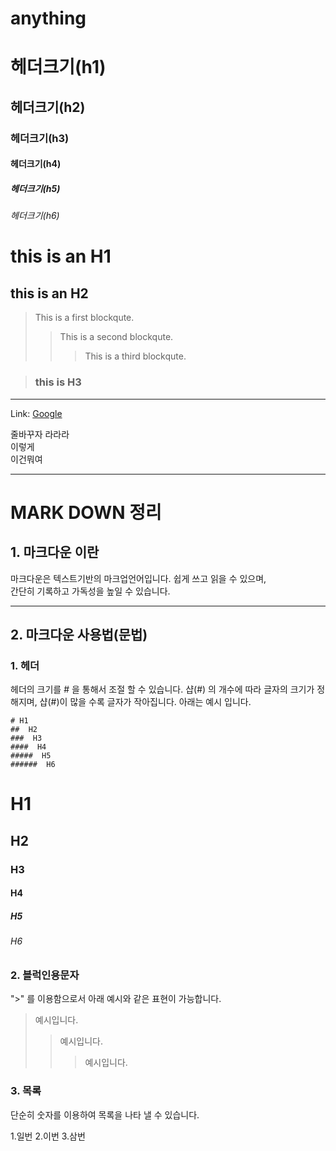 # anything

# 헤더크기(h1)
## 헤더크기(h2)
### 헤더크기(h3)
#### 헤더크기(h4)
##### 헤더크기(h5)
###### 헤더크기(h6)

this is an H1
==============

this is an H2
-------------
> This is a first     blockqute.
>	> This is a second blockqute.
>	> > This is a third blockqute.

> ### this is H3

***
Link: [Google][googlelink]

[googlelink]: https://google.com "Go google"

줄바꾸자     라라라   
이렇게   
이건뭐여
***
# MARK DOWN 정리
## 1. 마크다운 이란   
마크다운은 텍스트기반의 마크업언어입니다. 쉽게 쓰고 읽을 수 있으며,          
간단히 기록하고
가독성을 높일 수 있습니다.
***
## 2. 마크다운 사용법(문법)
### 1. 헤더

헤더의 크기를 # 을 통해서 조절 할 수 있습니다. 
샵(#) 의 개수에 따라 글자의 크기가 정해지며, 샵(#)이 많을 수록 글자가 작아집니다.
아래는 예시 입니다.

```
# H1
##  H2
###  H3
####  H4
#####  H5
######  H6

```

# H1
##  H2
###  H3
####  H4
#####  H5
######  H6

### 2. 블럭인용문자

">" 를 이용함으로서 아래 예시와 같은 표현이 가능합니다.

> 예시입니다.
>  > 예시입니다.
>  >  > 예시입니다.

### 3. 목록

단순히 숫자를 이용하여 목록을 나타 낼 수 있습니다.

1.일번
2.이번
3.삼번

